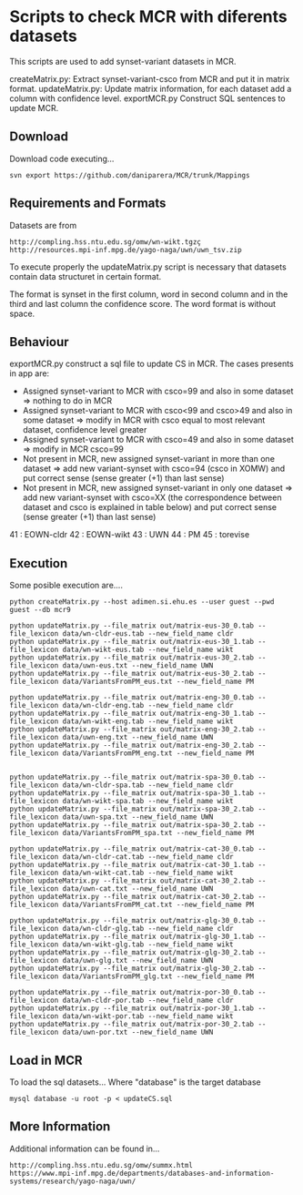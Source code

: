 Scripts to check MCR with diferents datasets
=======

This scripts are used to add synset-variant datasets in MCR.

createMatrix.py: Extract synset-variant-csco from MCR and put it in matrix format.
updateMatrix.py: Update matrix information, for each dataset add a column with confidence level.
exportMCR.py     Construct SQL sentences to update MCR.

Download
-------

Download code executing...
```
svn export https://github.com/daniparera/MCR/trunk/Mappings
```

Requirements and Formats
-------

Datasets are from
```
http://compling.hss.ntu.edu.sg/omw/wn-wikt.tgzç
http://resources.mpi-inf.mpg.de/yago-naga/uwn/uwn_tsv.zip

```

To execute properly the updateMatrix.py script is necessary that datasets contain data structuret in certain format.

The format is synset in the first column, word in second column and in the third and last column the confidence score. The word format is without space. 

Behaviour
-------

exportMCR.py construct a sql file to update CS in MCR. The cases presents in app are:

* Assigned synset-variant to MCR with csco=99 and also in some dataset => nothing to do in MCR
* Assigned synset-variant to MCR with csco<99 and csco>49 and also in some dataset => modify in MCR with csco equal to most relevant dataset, confidence level greater
* Assigned synset-variant to MCR with csco=49 and also in some dataset => modify in MCR csco=99
* Not present in MCR, new assigned synset-variant in more than one dataset => add new variant-synset with csco=94 (csco in XOMW) and put correct sense (sense greater (+1) than last sense)
* Not present in MCR, new assigned synset-variant in only one dataset => add new variant-synset with csco=XX (the correspondence between dataset and csco is explained in table below) and put correct sense (sense greater (+1) than last sense)

41 : EOWN-cldr
42 : EOWN-wikt
43 : UWN
44 : PM
45 : torevise


Execution
-------

Some posible execution are....

```
python createMatrix.py --host adimen.si.ehu.es --user guest --pwd guest --db mcr9

python updateMatrix.py --file_matrix out/matrix-eus-30_0.tab --file_lexicon data/wn-cldr-eus.tab --new_field_name cldr
python updateMatrix.py --file_matrix out/matrix-eus-30_1.tab --file_lexicon data/wn-wikt-eus.tab --new_field_name wikt
python updateMatrix.py --file_matrix out/matrix-eus-30_2.tab --file_lexicon data/uwn-eus.txt --new_field_name UWN
python updateMatrix.py --file_matrix out/matrix-eus-30_2.tab --file_lexicon data/VariantsFromPM_eus.txt --new_field_name PM

python updateMatrix.py --file_matrix out/matrix-eng-30_0.tab --file_lexicon data/wn-cldr-eng.tab --new_field_name cldr
python updateMatrix.py --file_matrix out/matrix-eng-30_1.tab --file_lexicon data/wn-wikt-eng.tab --new_field_name wikt
python updateMatrix.py --file_matrix out/matrix-eng-30_2.tab --file_lexicon data/uwn-eng.txt --new_field_name UWN
python updateMatrix.py --file_matrix out/matrix-eng-30_2.tab --file_lexicon data/VariantsFromPM_eng.txt --new_field_name PM


python updateMatrix.py --file_matrix out/matrix-spa-30_0.tab --file_lexicon data/wn-cldr-spa.tab --new_field_name cldr
python updateMatrix.py --file_matrix out/matrix-spa-30_1.tab --file_lexicon data/wn-wikt-spa.tab --new_field_name wikt
python updateMatrix.py --file_matrix out/matrix-spa-30_2.tab --file_lexicon data/uwn-spa.txt --new_field_name UWN
python updateMatrix.py --file_matrix out/matrix-spa-30_2.tab --file_lexicon data/VariantsFromPM_spa.txt --new_field_name PM

python updateMatrix.py --file_matrix out/matrix-cat-30_0.tab --file_lexicon data/wn-cldr-cat.tab --new_field_name cldr
python updateMatrix.py --file_matrix out/matrix-cat-30_1.tab --file_lexicon data/wn-wikt-cat.tab --new_field_name wikt
python updateMatrix.py --file_matrix out/matrix-cat-30_2.tab --file_lexicon data/uwn-cat.txt --new_field_name UWN
python updateMatrix.py --file_matrix out/matrix-cat-30_2.tab --file_lexicon data/VariantsFromPM_cat.txt --new_field_name PM

python updateMatrix.py --file_matrix out/matrix-glg-30_0.tab --file_lexicon data/wn-cldr-glg.tab --new_field_name cldr
python updateMatrix.py --file_matrix out/matrix-glg-30_1.tab --file_lexicon data/wn-wikt-glg.tab --new_field_name wikt
python updateMatrix.py --file_matrix out/matrix-glg-30_2.tab --file_lexicon data/uwn-glg.txt --new_field_name UWN
python updateMatrix.py --file_matrix out/matrix-glg-30_2.tab --file_lexicon data/VariantsFromPM_glg.txt --new_field_name PM

python updateMatrix.py --file_matrix out/matrix-por-30_0.tab --file_lexicon data/wn-cldr-por.tab --new_field_name cldr
python updateMatrix.py --file_matrix out/matrix-por-30_1.tab --file_lexicon data/wn-wikt-por.tab --new_field_name wikt
python updateMatrix.py --file_matrix out/matrix-por-30_2.tab --file_lexicon data/uwn-por.txt --new_field_name UWN

```

Load in MCR
-------

To load the sql datasets... Where "database" is the target database
```
mysql database -u root -p < updateCS.sql
```

More Information
-------

Additional information can be found in...

```
http://compling.hss.ntu.edu.sg/omw/summx.html
https://www.mpi-inf.mpg.de/departments/databases-and-information-systems/research/yago-naga/uwn/
```

